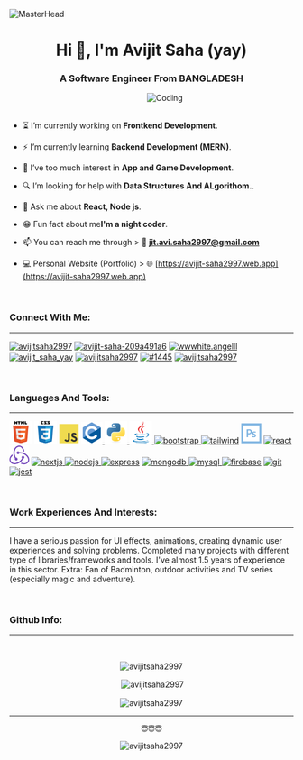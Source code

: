 ![MasterHead](https://mir-s3-cdn-cf.behance.net/project_modules/fs/54b6c068097599.5b50bca476b9b.gif)
<h1 align="center">Hi 👻, I'm Avijit Saha (yay)</h1>
<h3 align="center">A Software Engineer From BANGLADESH</h3>
<img align="right" alt="Coding" width="260" src="https://chuangwei.oss-accelerate.aliyuncs.com/mini/product/en/W92/img/s4-intelligence/trens-ai-voice-robot.gif">



<br/> 
<br/> 

- ⏳ I’m currently working on **Frontkend Development**.

- ⚡️ I’m currently learning **Backend Development (MERN)**.

- 🎯 I’ve too much interest in **App and Game Development**.

- 🔍 I’m looking for help with **Data Structures And ALgorithom.**.

- 💬 Ask me about **React, Node js**.

- 😁 Fun fact about me**I'm a night coder**.

- 📫 You can reach me through > 📧 **jit.avi.saha2997@gmail.com**

- 💻 Personal Website (Portfolio) > 🌐 [https://avijit-saha2997.web.app](https://avijit-saha2997.web.app)
<br/>  




<h3 align="left">Connect With Me:</h3>
<hr>
<p align="left">
    <a href="https://avijit-saha2997.web.app" target="blank"><img align="center" src="https://cdn2.iconfinder.com/data/icons/basic-thin-line-color/21/18-512.png" alt="avijitsaha2997" height="35" width="35" /></a>
    <a href="https://linkedin.com/in/avijitsaha2997" target="blank"><img align="center" src="https://raw.githubusercontent.com/rahuldkjain/github-profile-readme-generator/master/src/images/icons/Social/linked-in-alt.svg" alt="avijit-saha-209a491a6" height="30" width="40" /></a>
    <a href="https://fb.com/wwwhite.angelll" target="blank"><img align="center" src="https://raw.githubusercontent.com/rahuldkjain/github-profile-readme-generator/master/src/images/icons/Social/facebook.svg" alt="wwwhite.angelll" height="30" width="40" /></a>
    <a href="https://instagram.com/avijit_saha_yay" target="blank"><img align="center" src="https://raw.githubusercontent.com/rahuldkjain/github-profile-readme-generator/master/src/images/icons/Social/instagram.svg" alt="avijit_saha_yay" height="30" width="40" /></a>
    <a href="https://www.leetcode.com/avijitsaha2997" target="blank"><img align="center" src="https://raw.githubusercontent.com/rahuldkjain/github-profile-readme-generator/master/src/images/icons/Social/leet-code.svg" alt="avijitsaha2997" height="30" width="40" /></a>
    <a href="https://discord.gg/#1445" target="blank"><img align="center" src="https://raw.githubusercontent.com/rahuldkjain/github-profile-readme-generator/master/src/images/icons/Social/discord.svg" alt="#1445" height="40" width="40" /></a>
    <a href="https://codepen.io/avijitsaha2997" target="blank"><img align="center" src="https://raw.githubusercontent.com/rahuldkjain/github-profile-readme-generator/master/src/images/icons/Social/codepen.svg" alt="avijitsaha2997" height="30" width="40" /></a>
    </p><br/> 

<h3 align="left">Languages And Tools:</h3>
<hr>
<p align="left">
    <a href="https://www.w3.org/html/" target="_blank" rel="noreferrer"> <img
            src="https://raw.githubusercontent.com/devicons/devicon/master/icons/html5/html5-original-wordmark.svg"
            alt="html5" width="40" height="40" /></a>
    <a href="https://www.w3schools.com/css/" target="_blank" rel="noreferrer"> <img
            src="https://raw.githubusercontent.com/devicons/devicon/master/icons/css3/css3-original-wordmark.svg"
            alt="css3" width="40" height="40" /></a>
    <a href="https://developer.mozilla.org/en-US/docs/Web/JavaScript" target="_blank" rel="noreferrer"> <img
            src="https://raw.githubusercontent.com/devicons/devicon/master/icons/javascript/javascript-original.svg"
            alt="javascript" width="35" height="35" /></a>
    <a href="https://www.cprogramming.com/" target="_blank" rel="noreferrer"> <img
            src="https://raw.githubusercontent.com/devicons/devicon/master/icons/c/c-original.svg" alt="c" width="38"
            height="38" /> </a>
    <a href="https://www.python.org" target="_blank" rel="noreferrer"> <img
            src="https://raw.githubusercontent.com/devicons/devicon/master/icons/python/python-original.svg"
            alt="python" width="40" height="40" /> </a>
    <a href="https://www.java.com" target="_blank" rel="noreferrer">
        <img src="https://raw.githubusercontent.com/devicons/devicon/master/icons/java/java-original.svg" alt="java"
            width="40" height="40" /> </a>
    <a href="https://getbootstrap.com" target="_blank" rel="noreferrer"> <img
            src="https://upload.wikimedia.org/wikipedia/commons/thumb/b/b2/Bootstrap_logo.svg/1200px-Bootstrap_logo.svg.png"
            alt="bootstrap" width="40" height="35" /> </a>
    </a> <a href="https://tailwindcss.com/" target="_blank" rel="noreferrer"> <img
            src="https://www.vectorlogo.zone/logos/tailwindcss/tailwindcss-icon.svg" alt="tailwind" width="40"
            height="40" /></a>
    <a href="https://www.photoshop.com/en" target="_blank" rel="noreferrer"> <img
            src="https://raw.githubusercontent.com/devicons/devicon/master/icons/photoshop/photoshop-line.svg"
            alt="photoshop" width="36" height="36" /></a>
    <a href="https://reactnative.dev/" target="_blank" rel="noreferrer"> <img
            src="https://reactnative.dev/img/header_logo.svg" alt="react" width="35" height="35" /> </a>
    <a href="https://redux.js.org" target="_blank" rel="noreferrer"> <img
            src="https://raw.githubusercontent.com/devicons/devicon/master/icons/redux/redux-original.svg" alt="redux"
            width="35" height="35" /></a>
    <a href="https://nextjs.org/" target="_blank" rel="noreferrer">
        <img src="https://www.rlogical.com/wp-content/uploads/2021/08/Rlogical-Blog-Images-thumbnail.png" alt="nextjs" width="40" height="40" /> </a>
    <a href="https://nodejs.org" target="_blank" rel="noreferrer"> <img
            src="https://cdn.iconscout.com/icon/free/png-256/node-js-1174925.png"
            alt="nodejs" width="40" height="40" /> </a>
    <a href="https://expressjs.com" target="_blank" rel="noreferrer"><img
            src="https://adware-technologies.s3.amazonaws.com/uploads/technology/thumbnail/20/express-js.png"
            alt="express" width="40" height="40" /></a>
    <a href="https://www.mongodb.com/" target="_blank" rel="noreferrer"> <img
            src="https://img.icons8.com/color/512/mongodb.png"
            alt="mongodb" width="42" height="42" /> </a>
    <a href="https://www.mysql.com/" target="_blank" rel="noreferrer"> <img
            src="https://pngimg.com/uploads/mysql/mysql_PNG11.png"
            alt="mysql" width="40" height="40" /> </a>
    <a href="https://firebase.google.com/" target="_blank" rel="noreferrer"> <img
            src="https://www.vectorlogo.zone/logos/firebase/firebase-icon.svg" alt="firebase" width="40"
            height="40" /></a>
    <a href="https://git-scm.com/" target="_blank" rel="noreferrer"> <img
            src="https://www.vectorlogo.zone/logos/git-scm/git-scm-icon.svg" alt="git" width="40" height="40" /></a>
    <a href="https://jestjs.io" target="_blank" rel="noreferrer"> <img
            src="https://www.vectorlogo.zone/logos/jestjsio/jestjsio-icon.svg" alt="jest" width="40" height="40" />
    </a>
</p><br/> 



<h3 align="left">Work Experiences And Interests:</h3>
<hr>
<p align="left">I have a serious passion for UI effects, animations, creating dynamic user experiences and solving problems. Completed many projects with different type of libraries/frameworks and tools. I've almost 1.5 years of experience in this sector. Extra: Fan of Badminton, outdoor activities and TV series (especially magic and adventure).</p><br/> 




<h3 align="left">Github Info:</h3>
<hr>
<div align="center">
    <img />
 
    
 <p><img align="center" src="https://github-readme-stats.vercel.app/api/top-langs?username=avijitsaha2997&show_icons=true&locale=en&layout=compact&theme=dark" alt="avijitsaha2997" /></p>
<p>&nbsp;<img align="center" src="https://github-readme-stats.vercel.app/api?username=avijitsaha2997&show_icons=true&locale=en&theme=dark" alt="avijitsaha2997" /></p>
<p><img align="center" src="https://github-readme-streak-stats.herokuapp.com/?user=avijitsaha2997&theme=dark" alt="avijitsaha2997" /></p>

    
---
    😇😇😇
<p align="center"> <img src="https://komarev.com/ghpvc/?username=avijitsaha2997&label=Profile%20views&color=000000&style=for-the-badge" alt="avijitsaha2997" /> </p>
</div>





